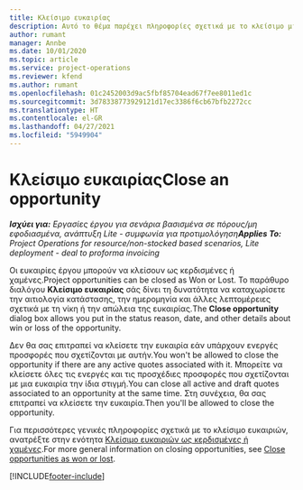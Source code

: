 ```yaml
---
title: Κλείσιμο ευκαιρίας
description: Αυτό το θέμα παρέχει πληροφορίες σχετικά με το κλείσιμο μιας ευκαιρίας έργου.
author: rumant
manager: Annbe
ms.date: 10/01/2020
ms.topic: article
ms.service: project-operations
ms.reviewer: kfend
ms.author: rumant
ms.openlocfilehash: 01c2452003d9ac5fbf85704ead67f7ee8011ed1c
ms.sourcegitcommit: 3d78338773929121d17ec3386f6cb67bfb2272cc
ms.translationtype: HT
ms.contentlocale: el-GR
ms.lasthandoff: 04/27/2021
ms.locfileid: "5949904"
---
```

# <a name="close-an-opportunity"></a><span data-ttu-id="dd008-103">Κλείσιμο ευκαιρίας</span><span class="sxs-lookup"><span data-stu-id="dd008-103">Close an opportunity</span></span>

<span data-ttu-id="dd008-104">_**Ισχύει για:** Εργασίες έργου για σενάρια βασισμένα σε πόρους/μη εφοδιασμένα, ανάπτυξη Lite - συμφωνία για προτιμολόγηση_</span><span class="sxs-lookup"><span data-stu-id="dd008-104">_**Applies To:** Project Operations for resource/non-stocked based scenarios, Lite deployment - deal to proforma invoicing_</span></span>

<span data-ttu-id="dd008-105">Οι ευκαιρίες έργου μπορούν να κλείσουν ως κερδισμένες ή χαμένες.</span><span class="sxs-lookup"><span data-stu-id="dd008-105">Project opportunities can be closed as Won or Lost.</span></span> <span data-ttu-id="dd008-106">Το παράθυρο διαλόγου **Κλείσιμο ευκαιρίας** σάς δίνει τη δυνατότητα να καταχωρίσετε την αιτιολογία κατάστασης, την ημερομηνία και άλλες λεπτομέρειες σχετικά με τη νίκη ή την απώλεια της ευκαιρίας.</span><span class="sxs-lookup"><span data-stu-id="dd008-106">The **Close opportunity** dialog box allows you put in the status reason, date, and other details about win or loss of the opportunity.</span></span>

<span data-ttu-id="dd008-107">Δεν θα σας επιτραπεί να κλείσετε την ευκαιρία εάν υπάρχουν ενεργές προσφορές που σχετίζονται με αυτήν.</span><span class="sxs-lookup"><span data-stu-id="dd008-107">You won't be allowed to close the opportunity if there are any active quotes associated with it.</span></span> <span data-ttu-id="dd008-108">Μπορείτε να κλείσετε όλες τις ενεργές και τις προσχέδιες προσφορές που σχετίζονται με μια ευκαιρία την ίδια στιγμή.</span><span class="sxs-lookup"><span data-stu-id="dd008-108">You can close all active and draft quotes associated to an opportunity at the same time.</span></span> <span data-ttu-id="dd008-109">Στη συνέχεια, θα σας επιτραπεί να κλείσετε την ευκαιρία.</span><span class="sxs-lookup"><span data-stu-id="dd008-109">Then you'll be allowed to close the opportunity.</span></span>

<span data-ttu-id="dd008-110">Για περισσότερες γενικές πληροφορίες σχετικά με το κλείσιμο ευκαιριών, ανατρέξτε στην ενότητα [Κλείσιμο ευκαιριών ως κερδισμένες ή χαμένες](/dynamics365/sales-enterprise/close-opportunity-won-lost-sales).</span><span class="sxs-lookup"><span data-stu-id="dd008-110">For more general information on closing opportunities, see [Close opportunities as won or lost](/dynamics365/sales-enterprise/close-opportunity-won-lost-sales).</span></span>


[!INCLUDE[footer-include](../includes/footer-banner.md)]